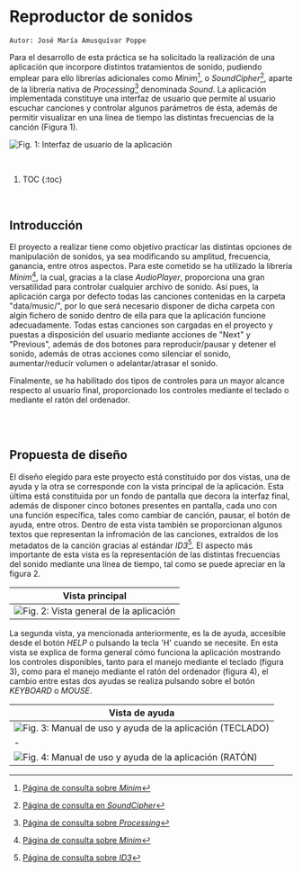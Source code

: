 # Reproductor de sonidos

`Autor: José María Amusquívar Poppe`

Para el desarrollo de esta práctica se ha solicitado la realización de una aplicación que incorpore distintos tratamientos de sonido, pudiendo emplear para ello librerías adicionales como *Minim*[^1], o *SoundCipher*[^2], aparte de la librería nativa de *Processing*[^3] denominada *Sound*. La aplicación implementada constituye una interfaz de usuario que permite al usuario escuchar canciones y controlar algunos parámetros de ésta, además de permitir visualizar en una línea de tiempo las distintas frecuencias de la canción (Figura 1).

![](/images/music_player/vPrincipal.PNG "Fig. 1: Interfaz de usuario de la aplicación")

<br/>

1. TOC
{:toc}

<br/>

## Introducción

El proyecto a realizar tiene como objetivo practicar las distintas opciones de manipulación de sonidos, ya sea modificando su amplitud, frecuencia, ganancia, entre otros aspectos. Para este cometido se ha utilizado la librería *Minim*[^1], la cual, gracias a la clase *AudioPlayer*, proporciona una gran versatilidad para controlar cualquier archivo de sonido. Así pues, la aplicación carga por defecto todas las canciones contenidas en la carpeta "data/music/", por lo que será necesario disponer de dicha carpeta con algín fichero de sonido dentro de ella para que la aplicación funcione adecuadamente. Todas estas canciones son cargadas en el proyecto y puestas a disposición del usuario mediante acciones de "Next" y "Previous", además de dos botones para reproducir/pausar y detener el sonido, además de otras acciones como silenciar el sonido, aumentar/reducir volumen o adelantar/atrasar el sonido.

Finalmente, se ha habilitado dos tipos de controles para un mayor alcance respecto al usuario final, proporcionado los controles mediante el teclado o mediante el ratón del ordenador.

<br/>
<br/>

## Propuesta de diseño

El diseño elegido para este proyecto está constituido por dos vistas, una de ayuda y la otra se corresponde con la vista principal de la aplicación. Esta última está constituida por un fondo de pantalla que decora la interfaz final, además de disponer cinco botones presentes en pantalla, cada uno con una función específica, tales como cambiar de canción, pausar, el botón de ayuda, entre otros. Dentro de esta vista también se proporcionan algunos textos que representan la infromación de las canciones, extraídos de los metadatos de la canción gracias al estándar *ID3*[^4]. El aspecto más importante de esta vista es la representación de las distintas frecuencias del sonido mediante una línea de tiempo, tal como se puede apreciar en la figura 2.

| Vista principal |
| - |
| ![](/images/music_player/vVisualizacion.PNG "Fig. 2: Vista general de la aplicación") |


La segunda vista, ya mencionada anteriormente, es la de ayuda, accesible desde el botón *HELP* o pulsando la tecla 'H' cuando se necesite. En esta vista se explica de forma general cómo funciona la aplicación mostrando los controles disponibles, tanto para el manejo mediante el teclado (figura 3), como para el manejo mediante el ratón del ordenador (figura 4), el cambio entre estas dos ayudas se realiza pulsando sobre el botón *KEYBOARD* o *MOUSE*.

| Vista de ayuda |
| - |
| ![](/images/music_player/vAyuda1.PNG "Fig. 3: Manual de uso y ayuda de la aplicación (TECLADO)") |
| - |
| ![](/images/music_player/vAyuda2.PNG "Fig. 4: Manual de uso y ayuda de la aplicación (RATÓN)") |


[^1]: [Página de consulta sobre *Minim*](http://code.compartmental.net/tools/minim/)
[^2]: [Página de consulta en *SoundCipher*](http://explodingart.com/soundcipher/)
[^3]: [Página de consulta sobre *Processing*](https://processing.org/)
[^4]: [Página de consulta sobre *ID3*](https://id3.org/)

